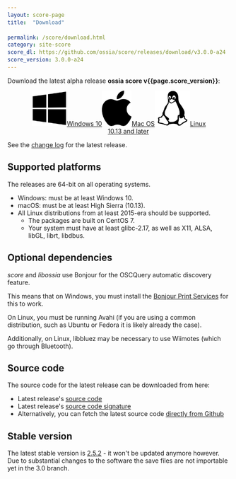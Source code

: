 ```yaml
---
layout: score-page
title:  "Download"

permalink: /score/download.html
category: site-score
score_dl: https://github.com/ossia/score/releases/download/v3.0.0-a24
score_version: 3.0.0-a24
---
```


Download the latest alpha release __ossia score v{{page.score_version}}__:
<p style="display: flex; justify-content: center;align-content:space-evenly;" align="center">
<a href="{{page.score_dl}}/ossia.score-{{page.score_version}}-win64.exe" target="_blank" class="page-button download-page"><img src="../assets/windows_logo_2012-Black.svg" height="80px"/>Windows 10</a>
<a href="{{page.score_dl}}/ossia.score-{{page.score_version}}-macOS.dmg"  target="_blank" class="page-button download-page" ><img src="../assets/apple_logo_black.svg" height="80px"/>Mac OS<br/>10.13 and later</a>
<a href="{{page.score_dl}}/ossia.score-{{page.score_version}}-linux-amd64.AppImage" target="_blank" class="page-button download-page"><img src="../assets/Linux_Platform.svg" height="80px"/>Linux</a>
</p>
See the <a href="https://github.com/OSSIA/score/releases/latest" target="_blank">change log</a> for the latest release.

## Supported platforms

The releases are 64-bit on all operating systems.

* Windows: must be at least Windows 10.
* macOS: must be at least High Sierra (10.13).
* All Linux distributions from at least 2015-era should be supported.
  * The packages are built on CentOS 7.
  * Your system must have at least glibc-2.17, as well as X11, ALSA, libGL, librt, libdbus.

## Optional dependencies

*score* and *libossia* use Bonjour for the OSCQuery automatic discovery feature.

This means that on Windows, you must install the [Bonjour Print Services](https://support.apple.com/kb/dl999?locale=en_US)
for this to work.

On Linux, you must be running Avahi (if you are using a common distribution, such as Ubuntu or Fedora it is likely already the case).

Additionally, on Linux, libbluez may be necessary to use Wiimotes (which go through Bluetooth).

## Source code

The source code for the latest release can be downloaded from here:
* Latest release's <a href="{{page.score_dl}}/ossia.score-{{page.score_version}}-src.tar.xz">source code</a>
* Latest release's <a href="{{page.score_dl}}/ossia.score-{{page.score_version}}-src.tar.xz.asc">source code signature</a>
* Alternatively, you can fetch the latest source code <a href="https://github.com/OSSIA/score">directly from Github</a>

## Stable version

The latest stable version is <a href="https://github.com/ossia/score/releases/tag/v2.5.2" target="_blank">2.5.2</a> - it won't be updated anymore however.
Due to substantial changes to the software the save files are not importable yet in the 3.0 branch.
